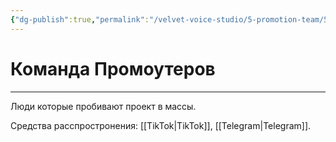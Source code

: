 ```yaml
---
{"dg-publish":true,"permalink":"/velvet-voice-studio/5-promotion-team/5-1-promotion-team/"}
---
```


# Команда Промоутеров 
- - -
Люди которые пробивают проект в массы.

Средства расспростронения: [[TikTok\|TikTok]], [[Telegram\|Telegram]].
